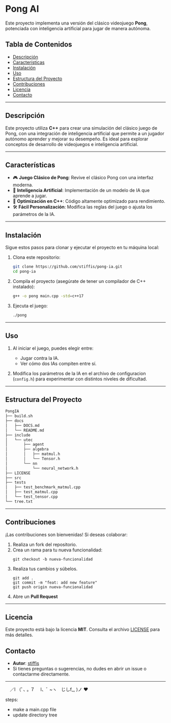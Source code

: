 # Pong AI

 Este proyecto implementa una versión del clásico videojuego **Pong**, potenciada con inteligencia artificial para jugar de manera autónoma.

## Tabla de Contenidos

- [Descripción](#descripción)
- [Características](#características)
- [Instalación](#instalación)
- [Uso](#uso)
- [Estructura del Proyecto](#estructura-del-proyecto)
- [Contribuciones](#contribuciones)
- [Licencia](#licencia)
- [Contacto](#contacto)

---

## Descripción

Este proyecto utiliza **C++** para crear una simulación del clásico juego de Pong, con una integración de inteligencia artificial que permite a un jugador autónomo aprender y mejorar su desempeño. Es ideal para explorar conceptos de desarrollo de videojuegos e inteligencia artificial.

---

## Características

- 🎮 **Juego Clásico de Pong**: Revive el clásico Pong con una interfaz moderna.
- 🧠 **Inteligencia Artificial**: Implementación de un modelo de IA que aprende a jugar.
- 🚀 **Optimización en C++**: Código altamente optimizado para rendimiento.
- 🛠️ **Fácil Personalización**: Modifica las reglas del juego o ajusta los parámetros de la IA.

---

## Instalación

Sigue estos pasos para clonar y ejecutar el proyecto en tu máquina local:

1. Clona este repositorio:
   ```bash
   git clone https://github.com/stiffis/pong-ia.git
   cd pong-ia
   ```

2. Compila el proyecto (asegúrate de tener un compilador de C++ instalado):
   ```bash
   g++ -o pong main.cpp -std=c++17
   ```

3. Ejecuta el juego:
   ```bash
   ./pong
   ```

---

## Uso
1. Al iniciar el juego, puedes elegir entre:
   - Jugar contra la IA.
   - Ver cómo dos IAs compiten entre sí.

2. Modifica los parámetros de la IA en el archivo de configuracion (`config.h`) para experimentar con distintos niveles de dificultad.

---

## Estructura del Proyecto

```txt
PongIA
├── build.sh
├── docs
│   ├── DOCS.md
│   └── README.md
├── include
│   └── utec
│       ├── agent
│       ├── algebra
│       │   ├── matmul.h
│       │   └── Tensor.h
│       └── nn
│           └── neural_network.h
├── LICENSE
├── src
├── tests
│   ├── test_benchmark_matmul.cpp
│   ├── test_matmul.cpp
│   └── test_tensor.cpp
└── tree.txt

```

---

## Contribuciones

¡Las contribuciones son bienvenidas! Si deseas colaborar:

1. Realiza un fork del repositorio.
2. Crea un rama para tu nueva funcionalidad:
   ```git
   git checkout -b nueva-funcionalidad
   ```
3. Realiza tus cambios y súbelos.
   ```git
   git add .
   git commit -m "feat: add new feature"
   git push origin nueva-funcionalidad
   ```
4. Abre un **Pull Request**

---

## Licencia

Este proyecto está bajo la licencia **MIT**. Consulta el archivo [LICENSE](LICENSE) para más detalles.

## Contacto

- **Autor**: [stiffis](https://github.com/stiffis)
- Si tienes preguntas o sugerencias, no dudes en abrir un issue o contactarme directamente.

---
⠀ ／l
（ﾟ､ ｡ ７
⠀ l、ﾞ ~ヽ
  じしf_, )ノ ❤️

steps:
- make a main.cpp file
- update directory tree

